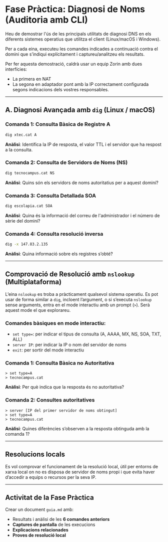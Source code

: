 # Fase Pràctica: Diagnosi de Noms (Auditoria amb CLI)

Heu de demostrar l'ús de les principals utilitats de diagnosi DNS en els diferents sistemes operatius que utilitza el client (Linux/macOS i Windows).

Per a cada eina, executeu les comandes indicades a continuació contra el domini que s’indiqui explícitament i captureu/analitzeu els resultats.

Per fer aquesta demostració, caldrà usar un equip Zorin amb dues interfícies:
- La primera en NAT
- La segona en adaptador pont amb la IP correctament configurada segons indicacions dels vostres responsables.

---

## A. Diagnosi Avançada amb `dig` (Linux / macOS)

### Comanda 1: Consulta Bàsica de Registre A
```bash
dig xtec.cat A
```
**Anàlisi**: Identifica la IP de resposta, el valor TTL i el servidor que ha respost a la consulta.

### Comanda 2: Consulta de Servidors de Noms (NS)
```bash
dig tecnocampus.cat NS
```
**Anàlisi**: Quins són els servidors de noms autoritatius per a aquest domini?

### Comanda 3: Consulta Detallada SOA
```bash
dig escolapia.cat SOA
```
**Anàlisi**: Quina és la informació del correu de l'administrador i el número de sèrie del domini?

### Comanda 4: Consulta resolució inversa
```bash
dig -x 147.83.2.135
```
**Anàlisi**: Quina informació sobre els registres s’obté?

---

## Comprovació de Resolució amb `nslookup` (Multiplataforma)

L’eina `nslookup` es troba a pràcticament qualsevol sistema operatiu. Es pot usar de forma similar a `dig`, incloent l’argument, o si s’executa `nslookup` sense arguments, entra en el mode interactiu amb un prompt (`>`). Serà aquest mode el que explorareu.

### Comandes bàsiques en mode interactiu:
- `set type=`: per indicar el tipus de consulta (A, AAAA, MX, NS, SOA, TXT, ALL)
- `server IP`: per indicar la IP o nom del servidor de noms
- `exit`: per sortir del mode interactiu

### Comanda 1: Consulta Bàsica no Autoritativa
```text
> set type=A
> tecnocampus.cat
```
**Anàlisi**: Per què indica que la resposta és no autoritativa?

### Comanda 2: Consultes autoritatives
```text
> server [IP del primer servidor de noms obtingut]
> set type=A
> tecnocampus.cat
```
**Anàlisi**: Quines diferències s’observen a la resposta obtinguda amb la comanda 1?

---

## Resolucions locals

Es vol comprovar el funcionament de la resolució local, útil per entorns de xarxa local on no es disposa de servidor de noms propi i que evita haver d’accedir a equips o recursos per la seva IP.

---

## Activitat de la Fase Pràctica

Crear un document `guia.md` amb:
- Resultats i anàlisi de les **6 comandes anteriors**
- **Captures de pantalla** de les execucions
- **Explicacions relacionades**
- **Proves de resolució local**

